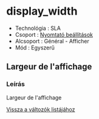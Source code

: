 # display\_width

* Technológia : SLA
* Csoport : [Nyomtató beállítások](../sla_printer/sla_parameters.md)
* Alcsoport : Général - Afficher
* Mód : Egyszerű

## Largeur de l'affichage

### Leírás

Largeur de l'affichage

[Vissza a változók listájához](/)

